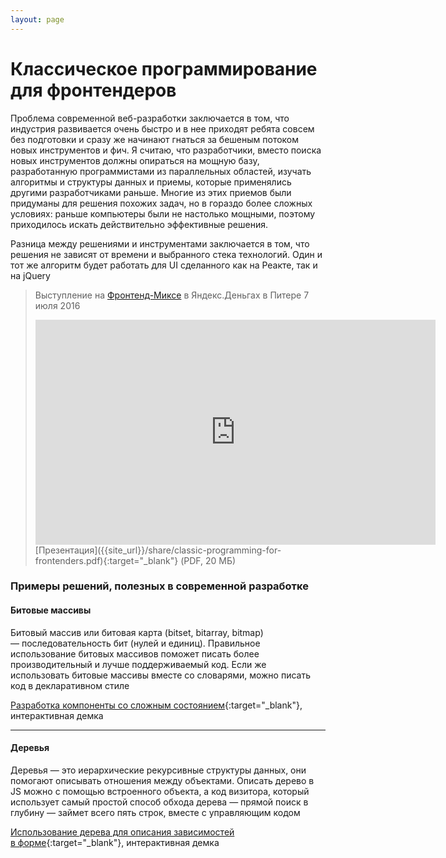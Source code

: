 ```yaml
---
layout: page
---
```


<h1>Классическое программирование для&nbsp;фронтендеров</h1>

Проблема современной веб-разработки заключается в том, что индустрия развивается очень быстро и в нее приходят ребята совсем без подготовки и сразу же начинают гнаться за бешеным потоком новых инструментов и фич. Я считаю, что разработчики, вместо поиска новых инструментов должны опираться на мощную базу, разработанную программистами из параллельных областей, изучать алгоритмы и структуры данных и приемы, которые применялись другими разработчиками раньше. Многие из этих приемов были придуманы для решения похожих задач, но в гораздо более сложных условиях: раньше компьютеры были не настолько мощными, поэтому приходилось искать действительно эффективные решения.

Разница между решениями и инструментами заключается в том, что решения не зависят от времени и выбранного стека технологий. Один и тот же алгоритм будет работать для UI сделанного как на Реакте, так и на jQuery

> Выступление на [Фронтенд-Миксе](https://events.yandex.ru/events/meetings/7-july-2016/) в Яндекс.Деньгах в Питере 7 июля 2016
> <iframe width="640" height="360" src="https://www.youtube.com/embed/5H923I_Cj3k" frameborder="0" allowfullscreen></iframe>
> [Презентация]({{site_url}}/share/classic-programming-for-frontenders.pdf){:target="_blank"} (PDF, 20 МБ)

### Примеры решений, полезных в современной разработке

#### Битовые массивы
Битовый массив или битовая карта (bitset, bitarray, bitmap) — последовательность бит (нулей и единиц). Правильное использование битовых массивов поможет писать более производительный и лучше поддерживаемый код. Если же использовать битовые массивы вместе со словарями, можно писать код в декларативном стиле

[Разработка компоненты со сложным состоянием]({{site_url}}/trees/bitmasks-example/){:target="_blank"}, интерактивная демка

----

#### Деревья
Деревья — это иерархические рекурсивные структуры данных, они помогают описывать отношения между объектами. Описать дерево в JS можно с помощью встроенного объекта, а код визитора, который использует самый простой способ обхода дерева — прямой поиск в глубину — займет всего пять строк, вместе с управляющим кодом

[Использование дерева для описания зависимостей в форме]({{site_url}}/trees/example/){:target="_blank"}, интерактивная демка
